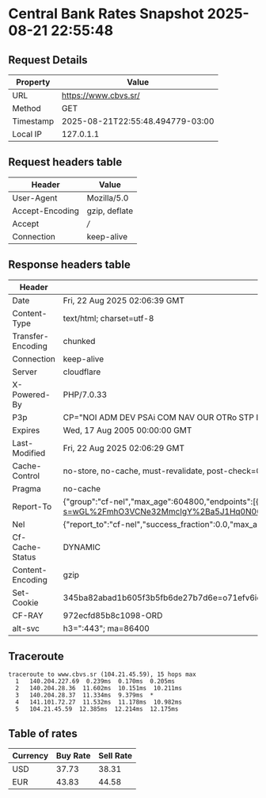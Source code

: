 # Central Bank Rates Snapshot 2025-08-21 22:55:48
## Request Details

| Property | Value |
|----------|-------|
| URL | https://www.cbvs.sr/ |
| Method | GET |
| Timestamp | 2025-08-21T22:55:48.494779-03:00 |
| Local IP | 127.0.1.1 |
    
## Request headers table

| Header | Value |
|--------|-------|
| User-Agent | Mozilla/5.0 |
| Accept-Encoding | gzip, deflate |
| Accept | */* |
| Connection | keep-alive |

    
## Response headers table
| Header | Value |
|--------|-------|
| Date | Fri, 22 Aug 2025 02:06:39 GMT |
| Content-Type | text/html; charset=utf-8 |
| Transfer-Encoding | chunked |
| Connection | keep-alive |
| Server | cloudflare |
| X-Powered-By | PHP/7.0.33 |
| P3p | CP="NOI ADM DEV PSAi COM NAV OUR OTRo STP IND DEM" |
| Expires | Wed, 17 Aug 2005 00:00:00 GMT |
| Last-Modified | Fri, 22 Aug 2025 02:06:29 GMT |
| Cache-Control | no-store, no-cache, must-revalidate, post-check=0, pre-check=0 |
| Pragma | no-cache |
| Report-To | {"group":"cf-nel","max_age":604800,"endpoints":[{"url":"https://a.nel.cloudflare.com/report/v4?s=wGL%2FmhO3VCNe32MmcIgY%2Ba5J1Hq0N00kuO0Py98tsdOblfgxlkcNkxhuOI%2FTEN4mtkPeHCUt6amcfLqF5IyKVj49JFlgfH2prKRz"}]} |
| Nel | {"report_to":"cf-nel","success_fraction":0.0,"max_age":604800} |
| Cf-Cache-Status | DYNAMIC |
| Content-Encoding | gzip |
| Set-Cookie | 345ba82abad1b605f3b5fb6de27b7d6e=o71efv6iodmaf7cdrv2pqj2502; HttpOnly; Path=/ |
| CF-RAY | 972ecfd85b8c1098-ORD |
| alt-svc | h3=":443"; ma=86400 |

## Traceroute 

```
traceroute to www.cbvs.sr (104.21.45.59), 15 hops max
  1   140.204.227.69  0.239ms  0.170ms  0.205ms 
  2   140.204.28.36  11.602ms  10.151ms  10.211ms 
  3   140.204.28.37  11.334ms  9.379ms  * 
  4   141.101.72.27  11.532ms  11.178ms  10.982ms 
  5   104.21.45.59  12.385ms  12.214ms  12.175ms 

```

## Table of rates

| Currency | Buy Rate | Sell Rate |
|----------|----------|-----------|
| USD | 37.73 | 38.31 |
| EUR | 43.83 | 44.58 |
